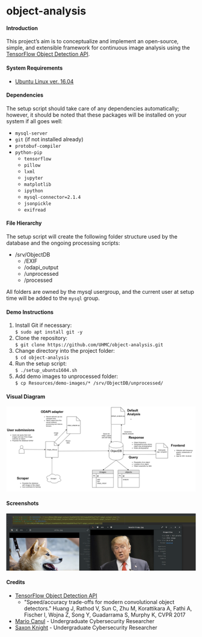 # object-analysis
#### Introduction
This project’s aim is to conceptualize and implement an open-source, simple, and extensible framework for continuous image analysis using the [TensorFlow Object Detection API](https://github.com/tensorflow/models/tree/master/object_detection).
#### System Requirements
* [Ubuntu Linux ver. 16.04](https://www.ubuntu.com/download/desktop)
#### Dependencies
The setup script should take care of any dependencies automatically; however, it should be noted that these packages will be installed on your system if all goes well:
 * `mysql-server`
 * `git` (if not installed already)
 * `protobuf-compiler`
 * `python-pip`
   * `tensorflow`
   * `pillow`
   * `lxml`
   * `jupyter`
   * `matplotlib`
   * `ipython`
   * `mysql-connector=2.1.4`
   * `jsonpickle`
   * `exifread`

 #### File Hierarchy
The setup script will create the following folder structure used by the database and the ongoing processing scripts:
 * /srv/ObjectDB
   * /EXIF
   * /odapi_output
   * /unprocessed
   * /processed

  All folders are owned by the mysql usergroup, and the current user at setup time will be added to the `mysql` group.

#### Demo Instructions
 1. Install Git if necessary:  
    `$ sudo apt install git -y`
 2. Clone the repository:  
    `$ git clone https://github.com/UHMC/object-analysis.git`
 3. Change directory into the project folder:  
    `$ cd object-analysis`
 4. Run the setup script:  
    `$ ./setup_ubuntu1604.sh`
 5. Add demo images to unprocessed folder:  
    `$ cp Resources/demo-images/* /srv/ObjectDB/unprocessed/`

#### Visual Diagram
![Project Schema](/Resources/diagram.png?raw=true)
#### Screenshots
![What's the difference](/Resources/screenshot1.png)
#### Credits
* [TensorFlow Object Detection API](https://github.com/tensorflow/models/tree/master/object_detection)
  * "Speed/accuracy trade-offs for modern convolutional object detectors."
Huang J, Rathod V, Sun C, Zhu M, Korattikara A, Fathi A, Fischer I, Wojna Z,
Song Y, Guadarrama S, Murphy K, CVPR 2017
* [Mario Canul](mailto:mcanul@hawaii.edu) - Undergraduate Cybersecurity Researcher
* [Saxon Knight](mailto:knight7@hawaii.edu) - Undergraduate Cybersecurity Researcher
